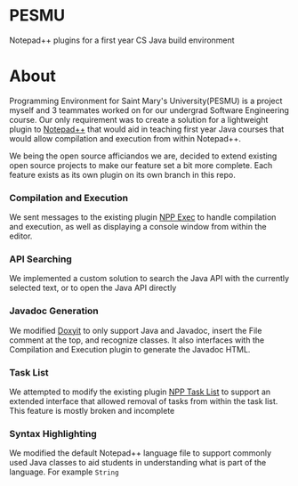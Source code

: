 # PESMU
Notepad++ plugins for a first year CS Java build environment

# About
Programming Environment for Saint Mary's University(PESMU) is a project myself and 3 teammates worked on for our undergrad Software Engineering course. Our only requirement was to create a solution for a lightweight plugin to [Notepad++](http://notepad-plus-plus.org/) that would aid in teaching first year Java courses that would allow compilation and execution from within Notepad++.

We being the open source afficiandos we are, decided to extend existing open source projects to make our feature set a bit more complete. Each feature exists as its own plugin on its own branch in this repo.

### Compilation and Execution
We sent messages to the existing plugin [NPP Exec](http://sourceforge.net/projects/npp-plugins/files/NppExec/) to handle compilation and execution, as well as displaying a console window from within the editor.

### API Searching
We implemented a custom solution to search the Java API with the currently selected text, or to open the Java API directly

### Javadoc Generation
We modified [Doxyit](https://github.com/dail8859/DoxyIt) to only support Java and Javadoc, insert the File comment at the top, and recognize classes. It also interfaces with the Compilation and Execution plugin to generate the Javadoc HTML.

### Task List
We attempted to modify the existing plugin [NPP Task List](https://code.google.com/p/npp-task-list/) to support an extended interface that allowed removal of tasks from within the task list. This feature is mostly broken and incomplete

### Syntax Highlighting
We modified the default Notepad++ language file to support commonly used Java classes to aid students in understanding what is part of the language. For example `String`
